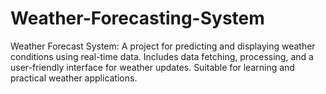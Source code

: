 # Weather-Forecasting-System
Weather Forecast System: A project for predicting and displaying weather conditions using real-time data. Includes data fetching, processing, and a user-friendly interface for weather updates. Suitable for learning and practical weather applications.
